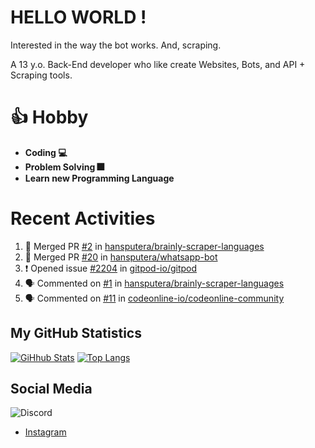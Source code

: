 # HELLO WORLD !

Interested in the way the bot works. And, scraping.

A 13 y.o. Back-End developer who like create Websites, Bots, and API + Scraping tools.

# 👍 Hobby

- **Coding 💻**
- **Problem Solving 🎆**
- **Learn new Programming Language**

# Recent Activities

<!--START_SECTION:activity-->
1. 🎉 Merged PR [#2](https://github.com/hansputera/brainly-scraper-languages/pull/2) in [hansputera/brainly-scraper-languages](https://github.com/hansputera/brainly-scraper-languages)
2. 🎉 Merged PR [#20](https://github.com/hansputera/whatsapp-bot/pull/20) in [hansputera/whatsapp-bot](https://github.com/hansputera/whatsapp-bot)
3. ❗️ Opened issue [#2204](https://github.com/gitpod-io/gitpod/issues/2204) in [gitpod-io/gitpod](https://github.com/gitpod-io/gitpod)
4. 🗣 Commented on [#1](https://github.com/hansputera/brainly-scraper-languages/issues/1) in [hansputera/brainly-scraper-languages](https://github.com/hansputera/brainly-scraper-languages)
5. 🗣 Commented on [#11](https://github.com/codeonline-io/codeonline-community/issues/11) in [codeonline-io/codeonline-community](https://github.com/codeonline-io/codeonline-community)
<!--END_SECTION:activity-->

## My GitHub Statistics
[![GiHhub Stats](https://github-readme-stats.vercel.app/api?username=hansputera&show_icons=true&theme=dark)](https://github.com/hansputera)
[![Top Langs](https://github-readme-stats.vercel.app/api/top-langs/?username=hansputera&layout=compact&theme=dark)](https://github.com/hansputera)

## Social Media

![Discord](https://discord.c99.nl/widget/theme-3/761198669302464533.png)
- [Instagram](https://instagram.com/hanif.dwy.putra12)
